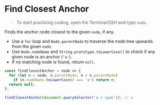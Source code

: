 # Find Closest Anchor

> To start practicing coding, open the Terminal/SSH and type `node`.

Finds the anchor node closest to the given `node`, if any.

- Use a `for` loop and `Node.parentNode` to traverse the node tree upwards from the given `node`.
- Use `Node.nodeName` and `String.prototype.toLowerCase()` to check if any given node is an anchor (`'a'`).
- If no matching node is found, return `null`.

```js
const findClosestAnchor = node => {
  for (let n = node; n.parentNode; n = n.parentNode)
    if (n.nodeName.toLowerCase() === 'a') return n;
  return null;
};
```

```js
findClosestAnchor(document.querySelector('a > span')); // a
```
